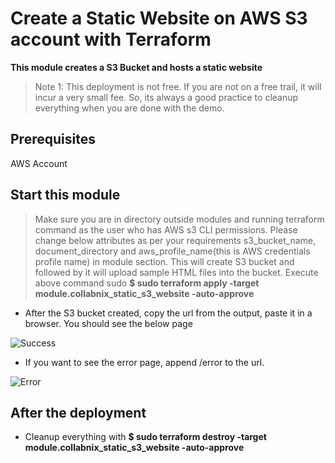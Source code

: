 # Create a Static Website on AWS S3 account with Terraform

**This module creates a S3 Bucket and hosts a static website**

> Note 1: This deployment is not free. If you are not on a free trail, it will incur a very small fee. So, its always a good practice to cleanup everything when you are done with the demo.


## Prerequisites

AWS Account

## Start this module


> Make sure you are in directory outside modules and running terraform command as the user who has AWS s3 CLI permissions.
> Please change below attributes as per your requirements s3_bucket_name, document_directory and aws_profile_name(this is AWS credentials profile name) in module section.
> This will create S3 bucket and followed by it will upload sample HTML files into the bucket.
> Execute above command sudo **$ sudo terraform apply -target module.collabnix_static_s3_website -auto-approve**
- After the  S3 bucket created, copy the url from the output, paste it in a browser. You should see the below page



![Success](https://github.com/collabnix/terraform/blob/master/images/aws_website_success.png)

- If you want to see the error page, append /error to the url.



![Error](https://github.com/collabnix/terraform/blob/master/images/aws_website_error.png)


## After the deployment

- Cleanup everything with **$ sudo terraform destroy -target module.collabnix_static_s3_website -auto-approve**

